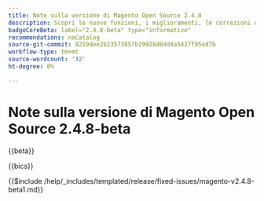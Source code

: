```yaml
---
title: Note sulla versione di Magento Open Source 2.4.8
description: Scopri le nuove funzioni, i miglioramenti, le correzioni di bug e i problemi noti nella versione del Magento Open Source 2.4.8.
badgeCoreBeta: label="2.4.8-beta" type="informative"
recommendations: noCatalog
source-git-commit: 9219dee2b23573857b29928d8dd4a5427f95ed7b
workflow-type: tm+mt
source-wordcount: '32'
ht-degree: 0%

---
```



# Note sulla versione di Magento Open Source 2.4.8-beta

{{beta}}

{{bics}}

{{$include /help/_includes/templated/release/fixed-issues/magento-v2.4.8-beta1.md}}
